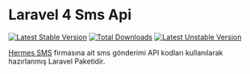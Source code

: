 # Laravel 4 Sms Api


[![Latest Stable Version](https://poser.pugx.org/sineld/sms/v/stable.png)](https://packagist.org/packages/berk/sms) [![Total Downloads](https://poser.pugx.org/sineld/sms/downloads.png)](https://packagist.org/packages/berk/sms) [![Latest Unstable Version](https://poser.pugx.org/sineld/sms/v/unstable.png)](https://packagist.org/packages/berk/sms) 

[Hermes SMS][hermes-sms-url] firmasına ait sms gönderimi API kodları kullanılarak hazırlanmış Laravel Paketidir. 


[hermes-sms-url]: http://www.iletisimmakinesi.com/
